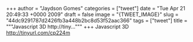 
+++
author = "Jaydson Gomes"
categories = ["tweet"]
date = "Tue Apr 21 20:49:33 +0000 2009"
draft = false
image = "{TWEET_IMAGE}"
slug = "44dc9291787d2426fb3a448b2bc8d53f52aac366"
tags = ["tweet"]
title = """Javascript 3D http://tiny..."""
+++
Javascript 3D http://tinyurl.com/cp224m
